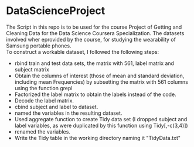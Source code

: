 DataScienceProject
==================
 The Script in this repo is to be used for the course Project of Getting and Cleaning Data for the Data Science Coursera Specialization. 
 The datasets involved wher eprovided by the course, for studying the wearability of Samsung portable phones.  
 To construct a workable dataset, I followed the following steps:  
 * rbind train and test data sets, the matrix with 561, label matrix and subject matrix 
 * Obtain the columns of interest (those of mean and standard deviation, including mean Frequencies) by subsetting the matrix with 561 columns using the function grepl 
 * Factorized the label matrix to obtain the labels instead of the code. 
 * Decode the label matrix. 
 * cbind subject and label to dataset. 
 * named the variables in the resulting dataset. 
 * Used aggregate function to create Tidy data set (I dropped subject and label variables, as were duplicated by this function using Tidy[,-c(3,4)]) 
 * renamed the variables.
 * Write the Tidy table in the working directory naming it "TidyData.txt"
